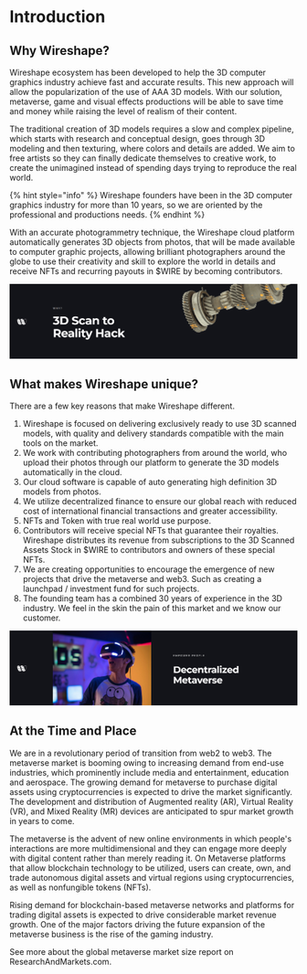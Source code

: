 # Introduction

## Why Wireshape?

Wireshape ecosystem has been developed to help the 3D computer graphics industry achieve fast and accurate results. This new approach will allow the popularization of the use of AAA 3D models. With our solution, metaverse, game and visual effects productions will be able to save time and money while raising the level of realism of their content.

The traditional creation of 3D models requires a slow and complex pipeline, which starts with research and conceptual design, goes through 3D modeling and then texturing, where colors and details are added. We aim to free artists so they can finally dedicate themselves to creative work, to create the unimagined instead of spending days trying to reproduce the real world.

{% hint style="info" %}
Wireshape founders have been in the 3D computer graphics industry for more than 10 years, so we are oriented by the professional and productions needs.
{% endhint %}

With an accurate photogrammetry technique, the Wireshape cloud platform automatically generates 3D objects from photos, that will be made available to computer graphic projects, allowing brilliant photographers around the globe to use their creativity and skill to explore the world in details and receive NFTs and recurring payouts in $WIRE by becoming contributors.

![](../.gitbook/assets/reality-hack.jpg)

## What makes Wireshape unique?

There are a few key reasons that make Wireshape different.

1. Wireshape is focused on delivering exclusively ready to use 3D scanned models, with quality and delivery standards compatible with the main tools on the market.
2. We work with contributing photographers from around the world, who upload their photos through our platform to generate the 3D models automatically in the cloud.
3. Our cloud software is capable of auto generating high definition 3D models from photos.
4. We utilize decentralized finance to ensure our global reach with reduced cost of international financial transactions and greater accessibility.
5. NFTs and Token with true real world use purpose.
6. Contributors will receive special NFTs that guarantee their royalties. Wireshape distributes its revenue from subscriptions to the 3D Scanned Assets Stock in $WIRE to contributors and owners of these special NFTs.
7. We are creating opportunities to encourage the emergence of new projects that drive the metaverse and web3. Such as creating a launchpad / investment fund for such projects.
8. The founding team has a combined 30 years of experience in the 3D industry. We feel in the skin the pain of this market and we know our customer.

![](../.gitbook/assets/decentralized-metaverse.jpg)

## At the Time and Place

We are in a revolutionary period of transition from web2 to web3. The metaverse market is booming owing to increasing demand from end-use industries, which prominently include media and entertainment, education and aerospace. The growing demand for metaverse to purchase digital assets using cryptocurrencies is expected to drive the market significantly. The development and distribution of Augmented reality (AR), Virtual Reality (VR), and Mixed Reality (MR) devices are anticipated to spur market growth in years to come.

The metaverse is the advent of new online environments in which people's interactions are more multidimensional and they can engage more deeply with digital content rather than merely reading it. On Metaverse platforms that allow blockchain technology to be utilized, users can create, own, and trade autonomous digital assets and virtual regions using cryptocurrencies, as well as nonfungible tokens (NFTs).

Rising demand for blockchain-based metaverse networks and platforms for trading digital assets is expected to drive considerable market revenue growth. One of the major factors driving the future expansion of the metaverse business is the rise of the gaming industry.

See more about the global metaverse market size report on ResearchAndMarkets.com.
